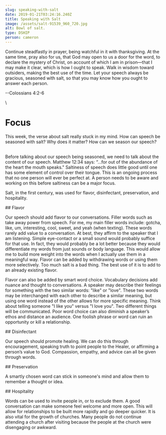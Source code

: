 ```yaml
---
slug: speaking-with-salt
date: 2019-01-21T03:24:16.240Z
title: Speaking with Salt
image: /assets/salt-91539_960_720.jpg
alt: Bowl of salt.
type: DSHIP
person: cameron
---
```

Continue steadfastly in prayer, being watchful in it with thanksgiving. At the same time, pray also for us, that God may open to us a door for the word, to declare the mystery of Christ, on account of which I am in prison—that I may make it clear, which is how I ought to speak. Walk in wisdom toward outsiders, making the best use of the time. Let your speech always be gracious, seasoned with salt, so that you may know how you ought to answer each person.

\--Colossians 4:2-6

\
# Focus

This week, the verse about salt really stuck in my mind.  How can speech be seasoned with salt?  Why does it matter? How can we season our speech?

\
Before talking about our speech being seasoned, we need to talk about the content of our speech. Matthew 12:34 says: “...for out of the abundance of the heart the mouth speaks." Saltiness of speech does little good until one has some element of control over their tongue. This is an ongoing process that no one person will ever be perfect at. A person needs to be aware and working on this before saltiness can be a major focus. 

Salt, in the first century, was used for flavor, disinfectant, preservation, and hospitality.



\## Flavor

Our speech should add flavor to our conversations. Filler words such as take away power from speech.  For me, my main filler words include: gotcha, like, um, interesting, cool, sweet, and yeah (when texting).  These words rarely add value to a conversation.  At best, they affirm to the speaker that I am listening.  Simple eye-contact or a small sound would probably suffice for that use.  In fact, they would probably be a lot better because they would differentiate my words from just sounds or body language.  This would allow me to build more weight into the words when I actually use them in a meaningful way. Flavor can be added by withdrawing words or using them more selectively.  Too much salt is a bad thing.  The best use of it is to add to an already existing flavor.

Flavor can also be added by smart word choice.  Vocabulary decisions add nuance and thought to conversations. A speaker may describe their feelings for something with the two similar words: "like" or "love". These two words may be interchanged with each other to describe a similar meaning, but using one word instead of the other allows for more specific meaning. Think about telling someone "I like you" versus "I love you".  Two different things will be communicated. Poor word choice can also diminish a speaker’s ethos and distance an audience. One foolish phrase or word can ruin an opportunity or kill a relationship. 

\## Disinfectant

Our speech should promote healing. We can do this through encouragement, speaking truth to point people to the Healer, or affirming a person’s value to God.  Compassion, empathy, and advice can all be given through words.

\## Preservation

A smartly chosen word can stick in someone's mind and allow them to remember a thought or idea.

\## Hospitality

Words can be used to invite people in, or to exclude them.  A good conversation can make someone feel welcome and more open.  This will allow for relationships to be built more rapidly and go deeper quicker.  It is also vital for the growth of churches.  Many people do not continue attending a church after visiting because the people at the church were disengaging or awkward.
